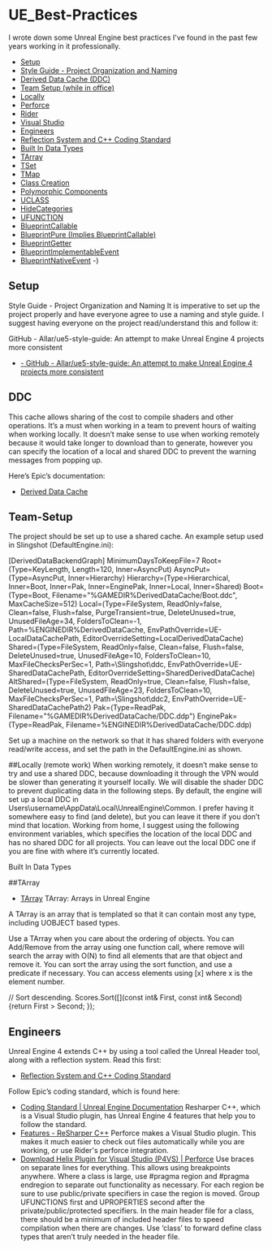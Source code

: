 # UE_Best-Practices
 I wrote down some Unreal Engine best practices I've found in the past few years working in it professionally.

- [Setup](#Setup)
- [Style Guide - Project Organization and Naming](#Style-Guide-Project-Organization-and-Naming)
- [Derived Data Cache (DDC)](#DDC)
- [Team Setup (while in office)](#Team-Setup)
- [Locally](#Locally)
- [Perforce](#Perforce)
- [Rider](#Rider)
- [Visual Studio](#Visual-Studio)
- [Engineers](#Engineers)
- [Reflection System and C++ Coding Standard](#Reflection-System)
- [Built In Data Types](#Built-In-Data-Types)
- [TArray](#TArray)
- [TSet](#TSet)
- [TMap](#TMap)
- [Class Creation](#Class-Creation)
- [Polymorphic Components](#Polymorphic-Components)
- [UCLASS](#UCLASS)
- [HideCategories](#HideCategories)
- [UFUNCTION](#UFUNCTION)
- [BlueprintCallable](#BlueprintCallable)
- [BlueprintPure (Implies BlueprintCallable)](#BlueprintPure)
- [BlueprintGetter](#BlueprintGetter)
- [BlueprintImplementableEvent](#BlueprintImplementableEvent)
- [BlueprintNativeEvent](#BlueprintNativeEvent)
-)

## Setup
Style Guide - Project Organization and Naming
It is imperative to set up the project properly and have everyone agree to use a naming and style guide. I suggest having everyone on the project read/understand this and follow it:

GitHub - Allar/ue5-style-guide: An attempt to make Unreal Engine 4 projects more consistent

* [- GitHub - Allar/ue5-style-guide: An attempt to make Unreal Engine 4 projects more consistent](https://github.com/hollsteinm/ReasonablePlanningAI)

## DDC
This cache allows sharing of the cost to compile shaders and other operations. It’s a must when working in a team to prevent hours of waiting when working locally. It doesn’t make sense to use when working remotely because it would take longer to download than to generate, however you can specify the location of a local and shared DDC to prevent the warning messages from popping up.

Here’s Epic’s documentation:

* [Derived Data Cache](https://docs.unrealengine.com/5.1/en-US/derived-data-cache/)


## Team-Setup
The project should be set up to use a shared cache. An example setup used in Slingshot (DefaultEngine.ini):

[DerivedDataBackendGraph]
MinimumDaysToKeepFile=7
Root=(Type=KeyLength, Length=120, Inner=AsyncPut)
AsyncPut=(Type=AsyncPut, Inner=Hierarchy)
Hierarchy=(Type=Hierarchical, Inner=Boot, Inner=Pak, Inner=EnginePak, Inner=Local, Inner=Shared)
Boot=(Type=Boot, Filename="%GAMEDIR%DerivedDataCache/Boot.ddc", MaxCacheSize=512)
Local=(Type=FileSystem, ReadOnly=false, Clean=false, Flush=false, PurgeTransient=true, DeleteUnused=true, UnusedFileAge=34, FoldersToClean=-1, Path=%ENGINEDIR%DerivedDataCache, EnvPathOverride=UE-LocalDataCachePath, EditorOverrideSetting=LocalDerivedDataCache)
Shared=(Type=FileSystem, ReadOnly=false, Clean=false, Flush=false, DeleteUnused=true, UnusedFileAge=10, FoldersToClean=10, MaxFileChecksPerSec=1, Path=\\Slingshot\ddc, EnvPathOverride=UE-SharedDataCachePath, EditorOverrideSetting=SharedDerivedDataCache)
AltShared=(Type=FileSystem, ReadOnly=true, Clean=false, Flush=false, DeleteUnused=true, UnusedFileAge=23, FoldersToClean=10, MaxFileChecksPerSec=1, Path=\\Slingshot\ddc2, EnvPathOverride=UE-SharedDataCachePath2)
Pak=(Type=ReadPak, Filename="%GAMEDIR%DerivedDataCache/DDC.ddp")
EnginePak=(Type=ReadPak, Filename=%ENGINEDIR%DerivedDataCache/DDC.ddp)

Set up a machine on the network so that it has shared folders with everyone read/write access, and set the path in the DefaultEngine.ini as shown.

##Locally (remote work)
When working remotely, it doesn’t make sense to try and use a shared DDC, because downloading it through the VPN would be slower than generating it yourself locally. We will disable the shader DDC to prevent duplicating data in the following steps.
By default, the engine will set up a local DDC in Users\username\AppData\Local\UnrealEngine\Common. I prefer having it somewhere easy to find (and delete), but you can leave it there if you don’t mind that location.
Working from home, I suggest using the following environment variables, which specifies the location of the local DDC and has no shared DDC for all projects. You can leave out the local DDC one if you are fine with where it’s currently located.

Built In Data Types

##TArray
* [TArray](https://docs.unrealengine.com/4.27/en-US/ProgrammingAndScripting/ProgrammingWithCPP/UnrealArchitecture/TArrays/)
TArray: Arrays in Unreal Engine

A TArray is an array that is templated so that it can contain most any type, including UOBJECT based types.

Use a TArray when you care about the ordering of objects.
You can Add/Remove from the array using one function call, where remove will search the array with O(N) to find all elements that are that object and remove it.
You can sort the array using the sort function, and use a predicate if necessary.
You can access elements using [x] where x is the element number.

// Sort descending.
Scores.Sort([](const int& First, const int& Second) {return First > Second; });

## Engineers
Unreal Engine 4 extends C++ by using a tool called the Unreal Header tool, along with a reflection system. Read this first:
* [Reflection System and C++ Coding Standard](https://www.unrealengine.com/en-US/blog/unreal-property-system-reflection)

Follow Epic’s coding standard, which is found here:
* [Coding Standard | Unreal Engine Documentation](
https://docs.unrealengine.com/5.1/en-US/epic-cplusplus-coding-standard-for-unreal-engine/)
Resharper C++, which is a Visual Studio plugin, has Unreal Engine 4 features that help you to follow the standard.
* [Features - ReSharper C++](https://www.jetbrains.com/resharper-cpp/features/)
Perforce makes a Visual Studio plugin. This makes it much easier to check out files automatically while you are working, or use Rider's perforce integration.
* [Download Helix Plugin for Visual Studio (P4VS) | Perforce](https://www.perforce.com/downloads/helix-plugin-visual-studio-p4vs)
Use braces on separate lines for everything. This allows using breakpoints anywhere.
Where a class is large, use #pragma region and #pragma endregion to separate out functionality as necessary. For each region be sure to use public/private specifiers in case the region is moved.
Group UFUNCTIONS first and UPROPERTIES second after the private/public/protected specifiers.
In the main header file for a class, there should be a minimum of included header files to speed compilation when there are changes. Use ‘class’ to forward define class types that aren’t truly needed in the header file.
